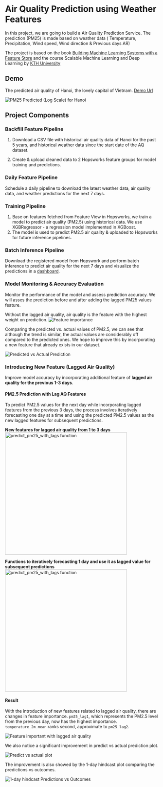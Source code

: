 # Air Quality Prediction using Weather Features
In this project, we are going to build a Air Quality Prediction Service. The prediction (PM25) is made based on weather data ( Temperature, Precipitation, Wind speed, Wind direction & Previous days AR)

The project is based on the book [Building Machine Learning Systems with a Feature Store](https://www.oreilly.com/library/view/building-machine-learning/9781098165222/) and the course Scalable Machine Learning and Deep Learning by [KTH University](https://www.kth.se/en)

## Demo
The predicted air quality of Hanoi, the lovely capital of Vietnam.
[Demo Url](https://imminh123.github.io/air-quality-prediction-service/air-quality/)

![PM25 Predicted (Log Scale) for Hanoi](https://github.com/imminh123/air-quality-prediction-service/blob/main/docs/air-quality/assets/img/pm25_forecast.png?raw=true)


## Project Components

### Backfill Feature Pipeline
1. Download a CSV file with historical air quality data of Hanoi for the past 5 years, and historical weather data since the start date of the AQ dataset.

2. Create & upload cleaned data to 2 Hopsworks feature groups for model training and predictions.

### Daily Feature Pipeline
Schedule a daily pipeline to download the latest weather data, air quality data, and weather predictions for the next 7 days.

### Training Pipeline
1. Base on features fetched from Feature View in Hopsworks, we train a model to predict air quality (PM2.5) using historical data. We use XGBRegressor - a regression model implemented in XGBoost.
2. The model is used to predict PM2.5 air quality & uploaded to Hopsworks for future inference pipelines.

### Batch Inference Pipeline
Download the registered model from Hopswork and perform batch inference to predict air quality for the next 7 days and visualize the predictions in a [dashboard](https://imminh123.github.io/air-quality-prediction-service/air-quality/).

### Model Monitoring & Accuracy Evaluation
Monitor the performance of the model and assess prediction accuracy. We will asses the prediction before and after adding the lagged PM25 values feature.

Without the lagged air quality, air quality is the feature with the highest weight on prediction.
![Feature importance](https://github.com/imminh123/air-quality-prediction-service/blob/main/notebooks/ch03/air_quality_model/images_historical/feature_importance.png?raw=true)


Comparing the predicted vs. actual values of PM2.5, we can see that although the trend is similar, the actual values are considerably off compared to the predicted ones. We hope to improve this by incorporating a new feature that already exists in our dataset.

![Predicted vs Actual Prediction](https://github.com/imminh123/air-quality-prediction-service/blob/main/notebooks/ch03/air_quality_model/images_historical/pm25_hindcast.png?raw=true)


### Introducing New Feature (Lagged Air Quality)
Improve model accuracy by incorporating additional feature of **lagged air quality for the previous 1-3 days**.

#### PM2.5 Prediction with Lag AQ Features 
To predict PM2.5 values for the next day while incorporating lagged features from the previous 3 days, the process involves iteratively forecasting one day at a time and using the predicted PM2.5 values as the new lagged features for subsequent predictions.

**New features for lagged air quality from 1 to 3 days**
<img src="https://github.com/imminh123/air-quality-prediction-service/blob/main/notebooks/ch03/air_quality_model/images_historical/new_lagged_aq.png?raw=true" alt="predict_pm25_with_lags function" width="400" />

**Functions to iteratively forecasting 1 day and use it as lagged value for subsequent predictions**
<img src="https://github.com/imminh123/air-quality-prediction-service/blob/main/notebooks/ch03/air_quality_model/images_historical/predict_pm25_with_lagged_aq.png?raw=true" alt="predict_pm25_with_lags function" width="400" />


#### Result
With the introduction of new features related to lagged air quality, there are changes in feature importance. `pm25_lag1`, which represents the PM2.5 level from the previous day, now has the highest importance. `temperature_2m_mean` ranks second, approximate to `pm25_lag2`.

![Feature important with lagged air quality](https://github.com/imminh123/air-quality-prediction-service/blob/main/notebooks/ch03/air_quality_model/images_historical/new_feature_importance.png?raw=true)

We also notice a significant improvement in predict vs actual prediction plot.

![Predict vs actual plot](https://github.com/imminh123/air-quality-prediction-service/blob/main/notebooks/ch03/air_quality_model/images_historical/pm25_hindcast.png?raw=true)

The improvement is also showed by the 1-day hindcast plot comparing the predictions vs outcomes.

![1-day hindcast Predictions vs Outcomes](https://github.com/imminh123/air-quality-prediction-service/blob/main/docs/air-quality/assets/img/pm25_hindcast_1day.png?raw=true)

